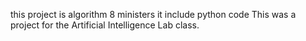   this project is algorithm 8 ministers it include python code 
This was a project for the Artificial Intelligence Lab class.

